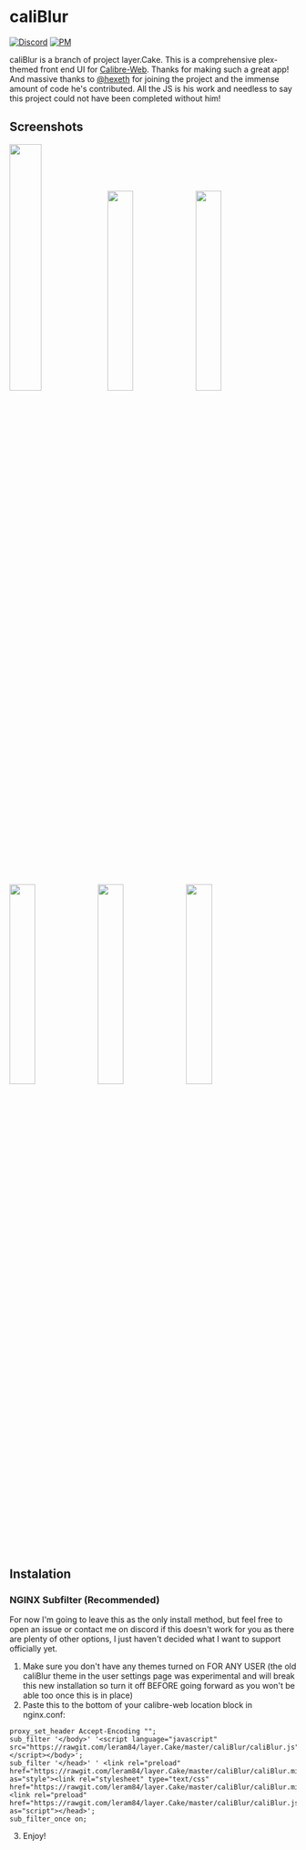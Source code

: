 # caliBlur

[![Discord](https://img.shields.io/badge/Discord-layer.Cake-7289da.svg)](https://discord.gg/bjSfgRs) [![PM](https://img.shields.io/badge/Reddit-Message-lightgrey.svg)](https://www.reddit.com/message/compose?to=leram84&subject=layer.Cake) 

caliBlur is a branch of project layer.Cake. This is a comprehensive plex-themed front end UI for [Calibre-Web](https://github.com/janeczku/calibre-web). Thanks for making such a great app! And massive thanks to [@hexeth](https://github.com/hexeth) for joining the project and the immense amount of code he's contributed. All the JS is his work and needless to say this project could not have been completed without him!

## Screenshots
<img src="https://raw.githubusercontent.com/leram84/layer.Cake/Screenshots/caliBlurP1.PNG" width="33.33%"> <img src="https://raw.githubusercontent.com/leram84/layer.Cake/Screenshots/caliBlurP2.PNG" width="30%"> <img src="https://raw.githubusercontent.com/leram84/layer.Cake/Screenshots/caliBlurP3.PNG" width="30%"> <img src="https://raw.githubusercontent.com/leram84/layer.Cake/Screenshots/caliBlurP4.PNG" width="30%"> <img src="https://raw.githubusercontent.com/leram84/layer.Cake/Screenshots/caliBlurP5.PNG" width="30%"> <img src="https://raw.githubusercontent.com/leram84/layer.Cake/Screenshots/caliBlurP6.PNG" width="30%">

## Instalation
### NGINX Subfilter (Recommended)
For now I'm going to leave this as the only install method, but feel free to open an issue or contact me on discord if this doesn't work for you as there are plenty of other options, I just haven't decided what I want to support officially yet. 

1) Make sure you don't have any themes turned on FOR ANY USER (the old caliBlur theme in the user settings page was experimental and will break this new installation so turn it off BEFORE going forward as you won't be able too once this is in place)
2) Paste this to the bottom of your calibre-web location block in nginx.conf:
```
proxy_set_header Accept-Encoding "";
sub_filter '</body>' '<script language="javascript" src="https://rawgit.com/leram84/layer.Cake/master/caliBlur/caliBlur.js"></script></body>';
sub_filter '</head>' ' <link rel="preload" href="https://rawgit.com/leram84/layer.Cake/master/caliBlur/caliBlur.min.css" as="style"><link rel="stylesheet" type="text/css" href="https://rawgit.com/leram84/layer.Cake/master/caliBlur/caliBlur.min.css"><link rel="preload" href="https://rawgit.com/leram84/layer.Cake/master/caliBlur/caliBlur.js" as="script"></head>';
sub_filter_once on;
```
3) Enjoy!
